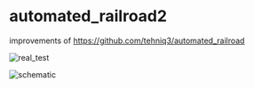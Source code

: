 # automated_railroad2
improvements of https://github.com/tehniq3/automated_railroad

![real_test](https://blogger.googleusercontent.com/img/a/AVvXsEirhTWok16pE224ysjMfx8RJk3uJWVdAdmq2LR6SQ6vDIeGzN1EuUH34YDvN1s4cofk9eudqeQXh5WdXKHOzOb1O0_n_LGfzGPSE6e6GzenoBAseSf1xULbu19VqC-CKCiQQmA8BoPZzXiDBM4uzKet1b4OTlLur4UQUO5Pn3Va7r3ENtuq2RUqBF-GGg=w200-h101)

![schematic](https://blogger.googleusercontent.com/img/a/AVvXsEg4ciHkdXfXP8TBJhlWLFm7mDbMstT20H4vKqPyhMtK-DElZH0lCFihCNZO6P8P9BujkMDhSOUvvdZ8rRKRP1UUEcsEeEqoyarfueHeRJBogCeTxbWXTnv3zjK6LVcwLaVW39vMrLD_4HgNj5136W8ZZRO6zsdzCWlct5xxd6gBvJXRH0Jmobq5HFZWpA=s1200)


